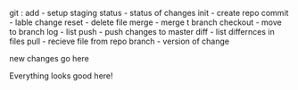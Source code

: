 git :
add - setup staging 
status - status of changes
init - create repo
commit - lable change
reset - delete file
merge - merge t branch
checkout - move to branch
log - list 
push - push changes to master
diff - list differnces in files
pull - recieve file from repo
branch - version of change

new changes go here

Everything looks good here! 
